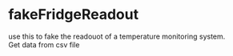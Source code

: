 # fakeFridgeReadout
use this to fake the readouot of a temperature monitoring system.  
Get data from csv file
